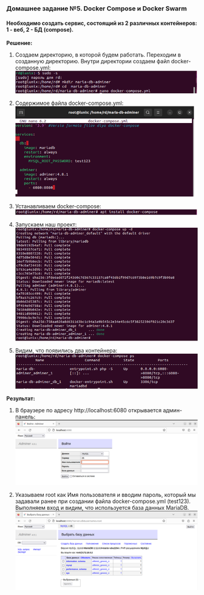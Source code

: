 ### Домашнее задание №5. Docker Compose и Docker Swarm

#### Необходимо создать сервис, состоящий из 2 различных контейнеров: 1 - веб, 2 - БД (compose).

**Решение:**

1. Создаем директорию, в которой будем работать. Переходим в созданную директорию. Внутри директории создаем файл docker-compose.yml: 
![Создание диреткории](img/1.png)

2. Содержимое файла docker-compose.yml:\
![Содержимое файла docker-compose.yml](img/2.png)

3. Устанавливаем docker-compose:\
![Установка docker-compose.yml](img/3.png)

4. Запускаем наш проект: 
![Запуск проекта](img/4.png)

5. Видим, что появились два контейнера:\
![Запуск проекта](img/5.png)

**Результат:**

1. В браузере по адресу http://localhost:6080 открывается админ-панель:\
![Запуск веб-приложения](img/6.png)

7. Указываем root как Имя пользователя и вводим пароль, который мы задавали ранее при создании файла docker-compose.yml (test123). Выполняем вход и видим, что используется база данных MariaDB.\
![Запуск веб-приложения](img/7.png)